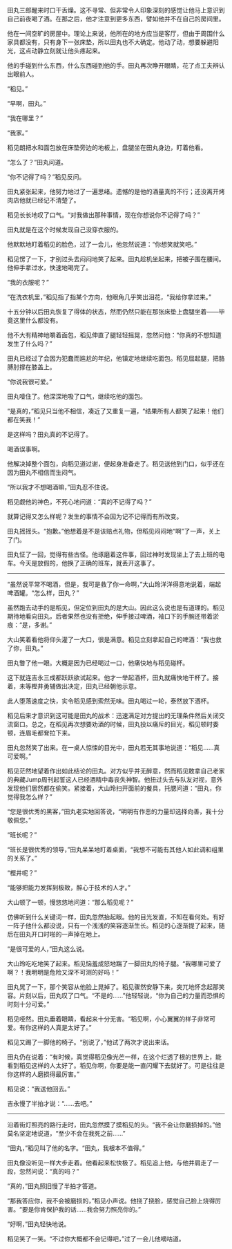 田丸三郎醒来时口干舌燥。这不寻常、但非常令人印象深刻的感觉让他马上意识到自己前夜喝了酒。在那之后，他才注意到更多东西，譬如他并不在自己的房间里。

他在一间空旷的房屋中。理论上来说，他所在的地方应当是客厅，但由于周围什么家具都没有，只有身下一张床垫，所以田丸也不大确定。他动了动，想要躲避阳光，这点动静立刻就让他头疼起来。

他的手碰到什么东西，什么东西碰到他的手。田丸再次睁开眼睛，花了点工夫辨认出眼前人。

“稻见。”

“早啊，田丸。”

“我在哪里？”

“我家。”

稻见朗把水和面包放在床垫旁边的地板上，盘腿坐在田丸身边，盯着他看。

“怎么了？”田丸问道。

“你不记得了吗？”稻见反问。

田丸紧张起来，他努力地过了一遍思绪。遗憾的是他的酒量真的不行；还没离开烤肉店他就已经记不清楚了。

稻见长长地叹了口气。“对我做出那种事情，现在你想说你不记得了吗？”

田丸就是在这个时候发现自己没穿衣服的。

他默默地盯着稻见的脸色，过了一会儿，他忽然说道：“你想笑就笑吧。”

稻见愣了一下，才别过头去闷闷地笑了起来。田丸趁机坐起来，把被子围在腰间。他伸手拿过水，快速地喝完了。

“我的衣服呢？”

“在洗衣机里，”稻见指了指某个方向，他眼角几乎笑出泪花，“我给你拿过来。”

十五分钟以后田丸恢复了得体的状态，然而仍然只能在那张床垫上盘腿坐着——毕竟这里什么都没有。

他不大有精神地嚼着面包，稻见伸直了腿轻轻摇晃，忽然问他：“你真的不想知道发生了什么吗？”

田丸已经过了会因为犯蠢而尴尬的年纪，他镇定地继续吃面包。稻见屈起腿，把胳膊肘撑在膝盖上。

“你说我很可爱。”

田丸噎住了。他深深地吸了口气，继续吃他的面包。

“是真的，”稻见只当他不相信，凑近了又重复一遍，“结果所有人都笑了起来！他们都在笑我！”

是这样吗？田丸真的不记得了。

喝酒误事啊。

他解决掉整个面包，向稻见道过谢，便起身准备走了。稻见送他到门口，似乎还在因为田丸不相信而生闷气。

“所以我才不想喝酒嘛，”田丸忍不住说。

稻见觑他的神色，不死心地问道：“真的不记得了吗？”

就算记得又怎么样呢？发生的事情不会因为记不记得而有所改变。

田丸摇摇头。“抱歉。”他想着是不是该赔点礼物，但稻见闷闷地“啊”了一声，关上了门。

田丸怔了一回，觉得有些古怪。他琢磨着这件事，回过神时发现坐上了去上班的电车。今天是放假的，他换了正确的班车，就丢开这事了。

------

“虽然说平常不喝酒，但是，我可是救了你一命啊，”大山玲洋洋得意地说着，端起啤酒罐。“怎么样，田丸？”

虽然跑去动手的是稻见，但定位到田丸的是大山。因此这么说也是有道理的。稻见期待地看向田丸，后者果然也没有拒绝，伸手接过啤酒，袖口下的手腕还带着淤痕：“是，多谢。”

大山笑着看他将仰头灌了一大口，很是满意。稻见立刻拿起自己的啤酒：“我也救了你，田丸。”

田丸瞥了他一眼。大概是因为已经喝过一口，他痛快地与稻见碰杯。

这下就连吉永三成都跃跃欲试起来。他才一举起酒杯，田丸就痛快地干杯了。接着，未等樫井勇辅做出决定，田丸已经朝他示意。

此人堕落速度之快，实令稻见感到索然无味。田丸喝过一轮，泰然放下酒杯。

稻见后来才意识到这可能是田丸的战术：迅速满足对方提出的无理条件然后关闭交流窗口。总之，在稻见再次想要劝酒的时候，田丸投以痛斥的目光，稻见顿时委顿，连眉毛都耷拉下来。

田丸忽然笑了出来。在一桌人惊悚的目光中，田丸若无其事地说道：“稻见……真可爱啊。”

稻见茫然地望着作出如此结论的田丸。对方似乎并无醉意，然而稻见敢拿自己老家的典藏Jump周刊起誓这人已经酒精中毒丧失神智。他扭过头去与队友对视，意外发现他们居然都在偷笑。紧接着，大山玲扫开面前的餐具，托腮问道：“田丸，你觉得我怎么样？”

“您是很优秀的黑客，”田丸老实地回答说，“明明有作恶的力量却选择向善，我十分敬佩您。”

“班长呢？”

“班长是很优秀的领导，”田丸呆呆地盯着桌面，“我想不可能有其他人如此调和组里的关系了。”

“樫井呢？”

“能够把能力发挥到极致，醉心于技术的人才。”

大山顿了一顿，慢悠悠地问道：“那么稻见呢？”

仿佛听到什么关键词一样，田丸忽然抬起眼。他的目光发直，不知在看何处。有好一阵子他什么都没说，只有一个浅浅的笑容逐渐生长。稻见的心逐渐提了起来，随后在田丸开口时啪的一声掉在地上。

“是很可爱的人，”田丸这么说。

大山玲吃吃地笑了起来。稻见恼羞成怒地踹了一脚田丸的椅子腿。“我哪里可爱了啊？！我明明是危险又深不可测的好吗！”

田丸晃了一下，那个笑容从他脸上晃掉了。稻见骤然安静下来，突兀地怀念起那笑容。片刻以后，田丸叹了口气。“不是的……”他轻轻说，“你为自己的力量而恐惧的时刻十分可爱。”

稻见哑然。田丸垂着眼睛，看起来十分无害。“稻见啊，小心翼翼的样子非常可爱。有你这样的人真是太好了。”

稻见又踢了一脚他的椅子。“别说了，”他试了两次才说出来话。

田丸仍在说着：“有时候，真觉得稻见像光芒一样，在这个烂透了根的世界上，能看到稻见这样的人太好了。稻见你啊，你要是能一直闪耀下去就好了。可是往往是你这样的人磨损得最厉害。”

稻见说：“我送他回去。”

吉永慢了半拍才说：“……去吧。”

------

沿着街灯照亮的路行走时，田丸忽然摸了摸稻见的头。“我不会让你磨损掉的。”他莫名坚定地说道，“至少不会在我死之前……”

“田丸，”稻见叫了他的名字。“田丸，我根本不值得。”

田丸像没听见一样大步走着。他看起来松快极了。稻见追上他，与他并肩走了一段，忽然问说：“真的吗？”

“真的，”田丸照旧慢了半拍才答道。

“那我答应你，我不会被磨损的，”稻见小声说。他挠了挠脸，感觉自己脸上烧得厉害。“要是你肯保护我的话……我会努力照亮你的。”

“好啊，”田丸轻快地说。

稻见笑了一笑。“不过你大概都不会记得吧，”过了一会儿他嘀咕道。